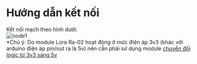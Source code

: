 # Hướng dẫn kết nối
Kết nối mạch theo hình dưới: <br/>
![node1](https://user-images.githubusercontent.com/26000753/48846154-f2f62c00-edd0-11e8-91ea-63b67e13dcf0.PNG) <br/>
*Chú ý: Do module Lora Ra-02 hoạt động ở mức điện áp 3v3 (khác với arduino điện áp pin/out ra là 5v) nên cần phải sử dụng module [chuyển đổi logic từ 3v3 sang 5v](https://www.google.com.vn/search?biw=1024&bih=667&tbm=isch&sa=1&ei=W2f1W96vF4L98gXcxLm4DA&q=3v3+to+5v+logic+shift+converter+module&oq=3v3+to+5v+logic+shift+converter+module&gs_l=img.3...2042.4975..5201...1.0..0.319.2164.2-1j6......1....1..gws-wiz-img.3K_eO18mitQ#imgrc=LDnyweGxLa0T5M:)


